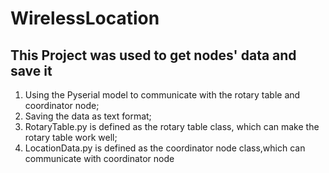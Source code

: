 # WirelessLocation
## This Project was used to get nodes' data and save it
1. Using the Pyserial model to communicate with the rotary table and coordinator node;
2. Saving the data as text format;
3. RotaryTable.py is defined as the rotary table class, which can make the rotary table work well;
4. LocationData.py is defined as the coordinator node class,which can communicate with coordinator node
